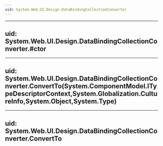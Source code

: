 ```yaml
---
uid: System.Web.UI.Design.DataBindingCollectionConverter
---
```


---
uid: System.Web.UI.Design.DataBindingCollectionConverter.#ctor
---

---
uid: System.Web.UI.Design.DataBindingCollectionConverter.ConvertTo(System.ComponentModel.ITypeDescriptorContext,System.Globalization.CultureInfo,System.Object,System.Type)
---

---
uid: System.Web.UI.Design.DataBindingCollectionConverter.ConvertTo
---

